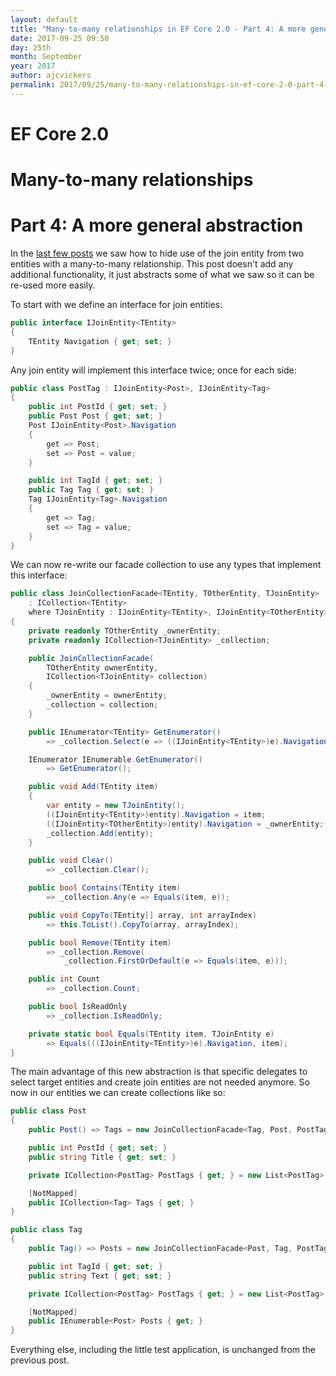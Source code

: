 ```yaml
---
layout: default
title: "Many-to-many relationships in EF Core 2.0 - Part 4: A more general abstraction"
date: 2017-09-25 09:50
day: 25th
month: September
year: 2017
author: ajcvickers
permalink: 2017/09/25/many-to-many-relationships-in-ef-core-2-0-part-4-a-more-general-abstraction/
---
```


# EF Core 2.0
# Many-to-many relationships
# Part 4: A more general abstraction

In the <a href="/2017/09/25/many-to-many-relationships-in-ef-core-2-0-part-3-hiding-as-icollection/">last few posts</a> we saw how to hide use of the join entity from two entities with a many-to-many relationship. This post doesn't add any additional functionality, it just abstracts some of what we saw so it can be re-used more easily.

<!--more-->

To start with we define an interface for join entities:

``` c#
public interface IJoinEntity<TEntity>
{
    TEntity Navigation { get; set; }
}
```

Any join entity will implement this interface twice; once for each side:

``` c#
public class PostTag : IJoinEntity<Post>, IJoinEntity<Tag>
{
    public int PostId { get; set; }
    public Post Post { get; set; }
    Post IJoinEntity<Post>.Navigation
    {
        get => Post;
        set => Post = value;
    }

    public int TagId { get; set; }
    public Tag Tag { get; set; }
    Tag IJoinEntity<Tag>.Navigation
    {
        get => Tag;
        set => Tag = value;
    }
}
```

We can now re-write our facade collection to use any types that implement this interface:

``` c#
public class JoinCollectionFacade<TEntity, TOtherEntity, TJoinEntity> 
    : ICollection<TEntity>
    where TJoinEntity : IJoinEntity<TEntity>, IJoinEntity<TOtherEntity>, new()
{
    private readonly TOtherEntity _ownerEntity;
    private readonly ICollection<TJoinEntity> _collection;

    public JoinCollectionFacade(
        TOtherEntity ownerEntity,
        ICollection<TJoinEntity> collection)
    {
        _ownerEntity = ownerEntity;
        _collection = collection;
    }

    public IEnumerator<TEntity> GetEnumerator()
        => _collection.Select(e => ((IJoinEntity<TEntity>)e).Navigation).GetEnumerator();

    IEnumerator IEnumerable.GetEnumerator()
        => GetEnumerator();

    public void Add(TEntity item)
    {
        var entity = new TJoinEntity();
        ((IJoinEntity<TEntity>)entity).Navigation = item;
        ((IJoinEntity<TOtherEntity>)entity).Navigation = _ownerEntity;
        _collection.Add(entity);
    }

    public void Clear()
        => _collection.Clear();

    public bool Contains(TEntity item)
        => _collection.Any(e => Equals(item, e));

    public void CopyTo(TEntity[] array, int arrayIndex)
        => this.ToList().CopyTo(array, arrayIndex);

    public bool Remove(TEntity item)
        => _collection.Remove(
            _collection.FirstOrDefault(e => Equals(item, e)));

    public int Count
        => _collection.Count;

    public bool IsReadOnly
        => _collection.IsReadOnly;

    private static bool Equals(TEntity item, TJoinEntity e)
        => Equals(((IJoinEntity<TEntity>)e).Navigation, item);
}
```

The main advantage of this new abstraction is that specific delegates to select target entities and create join entities are not needed anymore. So now in our entities we can create collections like so:

``` c#
public class Post
{
    public Post() => Tags = new JoinCollectionFacade<Tag, Post, PostTag>(this, PostTags);

    public int PostId { get; set; }
    public string Title { get; set; }

    private ICollection<PostTag> PostTags { get; } = new List<PostTag>();

    [NotMapped]
    public ICollection<Tag> Tags { get; }
}

public class Tag
{
    public Tag() => Posts = new JoinCollectionFacade<Post, Tag, PostTag>(this, PostTags);

    public int TagId { get; set; }
    public string Text { get; set; }

    private ICollection<PostTag> PostTags { get; } = new List<PostTag>();

    [NotMapped]
    public IEnumerable<Post> Posts { get; }
}
```

Everything else, including the little test application, is unchanged from the previous post.
